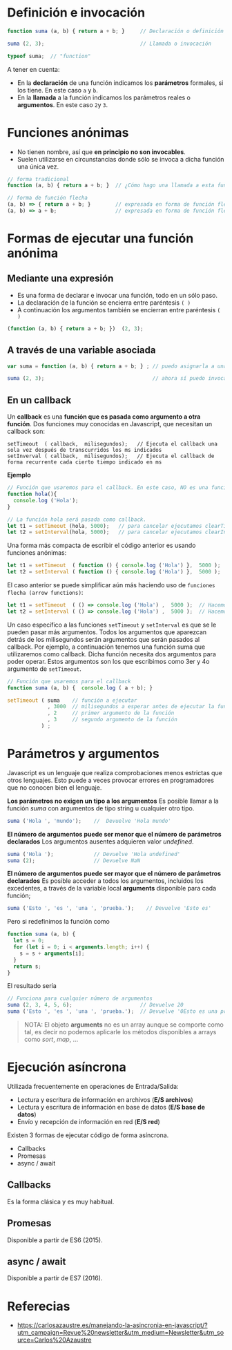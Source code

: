 # Definición e invocación 

```javascript
function suma (a, b) { return a + b; }     // Declaración o definición

suma (2, 3);                               // Llamada o invocación

typeof suma;  // "function"
```

A tener en cuenta:

- En la **declaración** de una función indicamos los **parámetros** formales, si los tiene. En este caso `a` y `b`.
- En la **llamada** a la función indicamos los parámetros reales o **argumentos**. En este caso `2`y `3`.


# Funciones anónimas

- No tienen nombre, así que **en principio no son invocables**.
- Suelen utilizarse en circunstancias donde sólo se invoca a dicha función una única vez.

```javascript
// forma tradicional
function (a, b) { return a + b; }  // ¿Cómo hago una llamada a esta función??     

// forma de función flecha 
(a, b) => { return a + b; }        // expresada en forma de función flecha
(a, b) => a + b;                   // expresada en forma de función flecha, simplificando return
```

# Formas de ejecutar una función anónima

## Mediante una expresión

- Es una forma de declarar e invocar una función, todo en un sólo paso.
- La declaración de la función se encierra entre paréntesis  `( )`
- A continuación los argumentos también se encierran entre paréntesis `( )`

```javascript
(function (a, b) { return a + b; })  (2, 3);                 
```

## A través de una variable asociada

```javascript
var suma = function (a, b) { return a + b; } ; // puedo asignarla a una variable

suma (2, 3);                                   // ahora sí puedo invocar la función a través de la variable asociada
```

## En un callback

Un **callback** es una **función que es pasada como argumento a otra función**. Dos funciones muy conocidas en Javascript, que necesitan un callback son:


```
setTimeout  ( callback,  milisegundos);   // Ejecuta el callback una sola vez después de transcurridos los ms indicados
setInverval ( callback,  milisegundos);   // Ejecuta el callback de forma recurrente cada cierto tiempo indicado en ms
```

**Ejemplo**

```javascript
// Función que usaremos para el callback. En este caso, NO es una función anónima.
function hola(){
  console.log ('Hola');
}

// La función hola será pasada como callback.
let t1 = setTimeout (hola, 5000);   // para cancelar ejecutamos clearTimeout (t1) antes del que el temporizador expire
let t2 = setInterval(hola, 5000);   // para cancelar ejecutamos clearInterval (t2) en cualquier momento
```

Una forma más compacta de escribir el código anterior es usando funciones anónimas:

```javascript
let t1 = setTimeout  ( function () { console.log ('Hola') },  5000 );  // Hacemos uso de función anónima
let t2 = setInterval ( function () { console.log ('Hola') },  5000 );  // Hacemos uso de función anónima
```

El caso anterior se puede simplificar aún más haciendo uso de `funciones flecha (arrow functions)`:

```javascript
let t1 = setTimeout  ( () => console.log ('Hola') ,  5000 );  // Hacemos uso de función anónima
let t2 = setInterval ( () => console.log ('Hola') ,  5000 );  // Hacemos uso de función anónima
```

Un caso específico a las funciones `setTimeout` y `setInterval` es que se le pueden pasar más argumentos. Todos los argumentos que aparezcan detrás de los milisegundos serán argumentos que serán pasados al callback. Por ejemplo, a continuación tenemos una función suma que utilizaremos como callback. Dicha función necesita dos argumentos para poder operar. Estos argumentos son los que escribimos como 3er y 4o argumento de `setTimeout`.

```javascript
// Función que usaremos para el callback
function suma (a, b) {  console.log ( a + b); }

setTimeout ( suma    // función a ejecutar
             , 3000  // milisegundos a esperar antes de ejecutar la función
             , 2     // primer argumento de la función 
             , 3     // segundo argumento de la función
           ) ;  
```


# Parámetros y argumentos

Javascript es un lenguaje que realiza comprobaciones menos estrictas que otros lenguajes. Esto puede a veces provocar errores en programadores que no conocen bien el lenguaje.

**Los parámetros no exigen un tipo a los argumentos**
Es posible llamar a la función *suma* con argumentos de tipo string u cualquier otro tipo.

```javascript
suma ('Hola ', 'mundo');    //  Devuelve 'Hola mundo'
```

**El número de argumentos puede ser menor que el número de parámetros declarados**
Los argumentos ausentes adquieren valor *undefined*.

```javascript
suma ('Hola ');             // Devuelve 'Hola undefined'
suma (2);                   // Devuelve NaN
```

**El número de argumentos puede ser mayor que el número de parámetros declarados**
Es posible acceder a todos los argumentos, incluidos los excedentes, a través de la variable local **arguments** disponible para cada función;

```javascript
suma ('Esto ', 'es ', 'una ', 'prueba.');    // Devuelve 'Esto es'
```
Pero si redefinimos la función como

```javascript
function suma (a, b) { 
  let s = 0;
  for (let i = 0; i < arguments.length; i++) {
    s = s + arguments[i];
  }
  return s; 
}  
```

El resultado sería

```javascript
// Funciona para cualquier número de argumentos
suma (2, 3, 4, 5, 6);                      // Devuelve 20 
suma ('Esto ', 'es ', 'una ', 'prueba.');  // Devuelve '0Esto es una prueba.'
```

> NOTA: El objeto **arguments** no es un array aunque se comporte como tal, es decir no podemos aplicarle los métodos disponibles a arrays como *sort*, *map*, ...




# Ejecución asíncrona

Utilizada frecuentemente en operaciones de Entrada/Salida:

- Lectura y escritura de información en archivos (**E/S archivos**)
- Lectura y escritura de información en base de datos (**E/S base de datos**)
- Envío y recepción de información en red (**E/S red**)

Existen 3 formas de ejecutar código de forma asíncrona. 

- Callbacks
- Promesas
- async / await

## Callbacks

Es la forma clásica y es muy habitual. 


## Promesas

Disponible a partir de ES6 (2015).

## async / await

Disponible a partir de ES7 (2016).



# Referecias

- https://carlosazaustre.es/manejando-la-asincronia-en-javascript/?utm_campaign=Revue%20newsletter&utm_medium=Newsletter&utm_source=Carlos%20Azaustre
